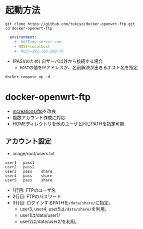# 起動方法

```
git clone https://github.com/tukiyo/docker-openwrt-ftp.git
cd docker-openwrt-ftp
```

```ruby:docker-compose.yml
  environment:
    #- HOST=my.server.com
    - HOST=localhost
    #- HOST=192.168.100.70
```

* (PASVのため) 自サーバ以外から接続する場合
    * `HOST`の値をIPアドレスか、名前解決が出きるホスト名を指定


```bash:
docker-compose up -d
```

# docker-openwrt-ftp

* [mcreations/ftp](https://hub.docker.com/r/mcreations/ftp/)を改良
* 複数アカウント作成に対応
* HOMEディレクトリを他のユーザと同じPATHを指定可能

## アカウント設定

* image/root/users.txt

```
user1   pass1
user2   pass2
user3   pass    share
user4   pass    share
user5   pass    share
```

* 1行目: FTPのユーザ名
* 2行目: FTPのパスワード
* 3行目: ログインするPATHを`/data/share/`に指定。
    * user3, user4, user5は`/data/share/`を利用。
    * user1は/data/user1/
    * user2は/data/user2/を利用。
